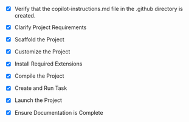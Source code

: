 <!-- Use this file to provide workspace-specific custom instructions to Copilot. For more details, visit https://code.visualstudio.com/docs/copilot/copilot-customization#_use-a-githubcopilotinstructionsmd-file -->

- [x] Verify that the copilot-instructions.md file in the .github directory is created.

- [x] Clarify Project Requirements
<!-- Project type: Vite with React/TypeScript for blockchain visualizer -->

- [x] Scaffold the Project
<!-- Vite project with React/TypeScript template successfully created -->

- [x] Customize the Project
<!-- Implemented comprehensive blockchain visualizer with all MVP and extended features -->

- [x] Install Required Extensions
<!-- No specific extensions required for this project -->

- [x] Compile the Project
<!-- Project builds successfully without errors -->

- [x] Create and Run Task
<!-- Development server task created and running on http://localhost:5175/blockchain-visualizer/ -->

- [x] Launch the Project
<!-- Development server is running at http://localhost:5175/blockchain-visualizer/ -->

- [x] Ensure Documentation is Complete
<!-- README.md, LICENSE, and copilot-instructions.md are complete and up to date -->
